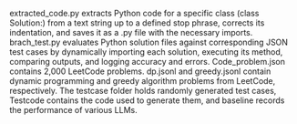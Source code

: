 extracted_code.py extracts Python code for a specific class (class Solution:) from a text string up to a defined stop phrase, corrects its indentation, and saves it as a .py file with the necessary imports.
brach_test.py evaluates Python solution files against corresponding JSON test cases by dynamically importing each solution, executing its method, comparing outputs, and logging accuracy and errors.
Code_problem.json contains 2,000 LeetCode problems.
dp.jsonl and greedy.jsonl contain dynamic programming and greedy algorithm problems from LeetCode, respectively.
The testcase folder holds randomly generated test cases, Testcode contains the code used to generate them, and baseline records the performance of various LLMs.
